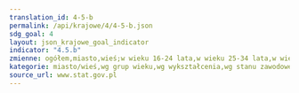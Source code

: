 ```yaml
---
translation_id: 4-5-b
permalink: /api/krajowe/4/4-5-b.json
sdg_goal: 4
layout: json_krajowe_goal_indicator
indicator: "4.5.b"
zmienne: ogółem,miasto,wieś;w wieku 16-24 lata,w wieku 25-34 lata,w wieku 35-44 lata,w wieku 45-54 lata,w wieku 55-64 lata,w wieku 65-74 lata;niższe,średnie,wyższe;aktywni zawodowo,pracujący,bezrobotni,bierni zawodowo
kategorie: miasto/wieś,wg grup wieku,wg wykształcenia,wg stanu zawodowego osób
source_url: www.stat.gov.pl
---
```


